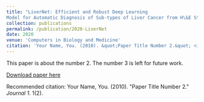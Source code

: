 ```yaml
---
title: "LiverNet: Efficient and Robust Deep Learning
Model for Automatic Diagnosis of Sub-types of Liver Cancer from H\&E Stained Liver Histopathology Images"
collection: publications
permalink: /publication/2020-LiverNet
date: 2020
venue: 'Computers in Biology and Medicine'
citation: 'Your Name, You. (2010). &quot;Paper Title Number 2.&quot; <i>Journal 1</i>. 1(2).'
---
```

This paper is about the number 2. The number 3 is left for future work.

[Download paper here](http://academicpages.github.io/files/paper2.pdf)

Recommended citation: Your Name, You. (2010). "Paper Title Number 2." <i>Journal 1</i>. 1(2).
